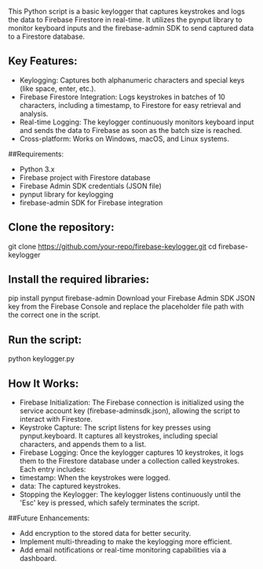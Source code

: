 This Python script is a basic keylogger that captures keystrokes and logs the data to Firebase Firestore in real-time. It utilizes the pynput library to monitor keyboard inputs and the firebase-admin SDK to send captured data to a Firestore database.

## Key Features:
* Keylogging: Captures both alphanumeric characters and special keys (like space, enter, etc.).
* Firebase Firestore Integration: Logs keystrokes in batches of 10 characters, including a timestamp, to Firestore for easy retrieval and analysis.
* Real-time Logging: The keylogger continuously monitors keyboard input and sends the data to Firebase as soon as the batch size is reached.
* Cross-platform: Works on Windows, macOS, and Linux systems.
  
##Requirements:
* Python 3.x
* Firebase project with Firestore database
* Firebase Admin SDK credentials (JSON file)
* pynput library for keylogging
* firebase-admin SDK for Firebase integration

## Clone the repository:

git clone https://github.com/your-repo/firebase-keylogger.git
cd firebase-keylogger

## Install the required libraries:

pip install pynput firebase-admin
Download your Firebase Admin SDK JSON key from the Firebase Console and replace the placeholder file path with the correct one in the script.

## Run the script:
python keylogger.py
## How It Works:
* Firebase Initialization: The Firebase connection is initialized using the service account key (firebase-adminsdk.json), allowing the script to interact with Firestore.
* Keystroke Capture: The script listens for key presses using pynput.keyboard. It captures all keystrokes, including special characters, and appends them to a list.
* Firebase Logging: Once the keylogger captures 10 keystrokes, it logs them to the Firestore database under a collection called keystrokes. Each entry includes:
* timestamp: When the keystrokes were logged.
* data: The captured keystrokes.
* Stopping the Keylogger: The keylogger listens continuously until the 'Esc' key is pressed, which safely terminates the script.


##Future Enhancements:
* Add encryption to the stored data for better security.
* Implement multi-threading to make the keylogging more efficient.
* Add email notifications or real-time monitoring capabilities via a dashboard.
